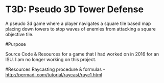 # T3D: Pseudo 3D Tower Defense

A pseudo 3d game where a player navigates a square tile based map placing down towers to stop waves of enemies from attacking a square objective tile.

#Purpose 

Source Code & Resources for a game that I had worked on in 2016 for an ISU. I am no longer working on this project.



#Resources 
Raycasting procedure & formulas - http://permadi.com/tutorial/raycast/rayc1.html
